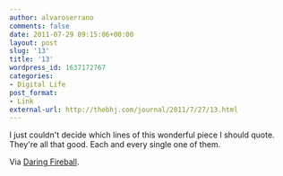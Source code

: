 ```yaml
---
author: alvaroserrano
comments: false
date: 2011-07-29 09:15:06+00:00
layout: post
slug: '13'
title: '13'
wordpress_id: 1637172767
categories:
- Digital Life
post_format:
- Link
external-url: http://thebhj.com/journal/2011/7/27/13.html
---
```


I just couldn't decide which lines of this wonderful piece I should quote. They're all that good. Each and every single one of them.

Via [Daring Fireball](http://daringfireball.net/linked/2011/07/28/not-my-character).
